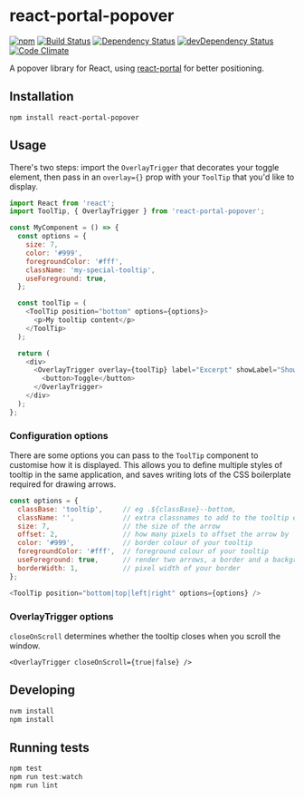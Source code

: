 # react-portal-popover
[![npm](https://img.shields.io/npm/v/react-portal-popover.svg)](https://www.npmjs.com/package/react-portal-popover) [![Build Status](https://travis-ci.org/springload/react-portal-popover.svg?branch=master)](https://travis-ci.org/springload/react-portal-popover) [![Dependency Status](https://david-dm.org/springload/react-portal-popover.svg)](https://david-dm.org/springload/react-portal-popover) [![devDependency Status](https://david-dm.org/springload/react-portal-popover/dev-status.svg)](https://david-dm.org/springload/react-portal-popover#info=devDependencies) [![Code Climate](https://codeclimate.com/github/springload/react-portal-popover/badges/gpa.svg)](https://codeclimate.com/github/springload/react-portal-popover)

A popover library for React, using [react-portal](https://github.com/tajo/react-portal) for better positioning.

## Installation

```
npm install react-portal-popover
```

## Usage

There's two steps: import the `OverlayTrigger` that decorates your toggle element,
then pass in an `overlay={}` prop with your `ToolTip` that you'd like to display.

```js
import React from 'react';
import ToolTip, { OverlayTrigger } from 'react-portal-popover';

const MyComponent = () => {
  const options = {
    size: 7,
    color: '#999',
    foregroundColor: '#fff',
    className: 'my-special-tooltip',
    useForeground: true,
  };

  const toolTip = (
    <ToolTip position="bottom" options={options}>
      <p>My tooltip content</p>
    </ToolTip>
  );

  return (
    <div>
      <OverlayTrigger overlay={toolTip} label="Excerpt" showLabel="Show" hideLabel="Hide">
        <button>Toggle</button>
      </OverlayTrigger>
    </div>
  );
};
```

### Configuration options

There are some options you can pass to the `ToolTip` component to customise how
it is displayed. This allows you to define multiple styles of tooltip in the same
application, and saves writing lots of the CSS boilerplate required for drawing arrows.

```js
const options = {
  classBase: 'tooltip',     // eg .${classBase}--bottom,
  className: '',            // extra classnames to add to the tooltip element
  size: 7,                  // the size of the arrow
  offset: 2,                // how many pixels to offset the arrow by
  color: '#999',            // border colour of your tooltip
  foregroundColor: '#fff',  // foreground colour of your tooltip
  useForeground: true,      // render two arrows, a border and a background.
  borderWidth: 1,           // pixel width of your border
};

<ToolTip position="bottom|top|left|right" options={options} />
```


### OverlayTrigger options

`closeOnScroll` determines whether the tooltip closes when you scroll the window.

```
<OverlayTrigger closeOnScroll={true|false} />
```

## Developing

```sh
nvm install
npm install
```

## Running tests

```js
npm test
npm run test:watch
npm run lint
```
